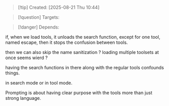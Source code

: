 
>[!tip] Created: [2025-08-21 Thu 10:44]

>[!question] Targets: 

>[!danger] Depends: 

if, when we load tools, it unloads the search function, except for one tool, named escape, then it stops the confusion between tools.

then we can also skip the name sanitization ?
loading multiple toolsets at once seems wierd ?

having the search functions in there along with the regular tools confounds things.

in search mode or in tool mode.

Prompting is about having clear purpose with the tools more than just strong language.